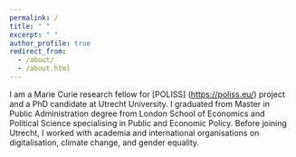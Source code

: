 ```yaml
---
permalink: /
title: " "
excerpt: " "
author_profile: true
redirect_from: 
  - /about/
  - /about.html
---
```


I am a Marie Curie research fellow for [POLISS] (https://poliss.eu/) project and a 
PhD candidate at Utrecht University. I graduated from Master in Public Administration degree 
from London School of Economics and Political Science specialising in Public and Economic Policy. 
Before joining Utrecht, I worked with academia and international organisations on digitalisation, 
climate change, and gender equality.